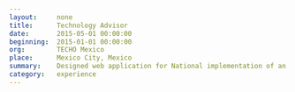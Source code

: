 ```yaml
---
layout:     none
title:      Technology Advisor
date:       2015-05-01 00:00:00
beginning:  2015-01-01 00:00:00
org:        TECHO Mexico
place:      Mexico City, Mexico
summary:    Designed web application for National implementation of an International system.
category:   experience
---
```

